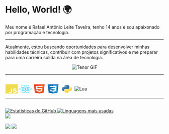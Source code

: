 # Hello, World! 🌍

Meu nome é Rafael Antônio Leite Taveira, tenho 14 anos e sou apaixonado por programação e tecnologia.

---

Atualmente, estou buscando oportunidades para desenvolver minhas habilidades técnicas, contribuir com projetos significativos e me preparar para uma carreira sólida na área de tecnologia.

<div style="text-align: center;">
  <img src="https://c.tenor.com/BdOHYc9fC9EAAAAd/tenor.gif" alt="Tenor GIF">
</div>

---

<div style="display: inline_block"><br>
  <img align="center" alt="Js" height="30" width="40" src="https://raw.githubusercontent.com/devicons/devicon/master/icons/javascript/javascript-plain.svg">
  <img align="center" alt="React" height="30" width="40" src="https://raw.githubusercontent.com/devicons/devicon/master/icons/react/react-original.svg">
  <img align="center" alt="HTML" height="30" width="40" src="https://raw.githubusercontent.com/devicons/devicon/master/icons/html5/html5-original.svg">
  <img align="center" alt="CSS" height="30" width="40" src="https://raw.githubusercontent.com/devicons/devicon/master/icons/css3/css3-original.svg">
  <img align="center" alt="Python" height="30" width="40" src="https://raw.githubusercontent.com/devicons/devicon/master/icons/python/python-original.svg">
  <img align="center" alt="Lua" height="35" width="35" src="https://pics.freeicons.io/uploads/icons/png/3500035511551941187-512.png">
</div>

---

<div style="display: inline_block"><br>
  <a href="https://github.com/SynthX7">
    <img height="150em" src="https://github-readme-stats.vercel.app/api?username=synthx7&show_icons=true&theme=dark" alt="Estatísticas do GitHub">
    <img height="150em" src="https://github-readme-stats.vercel.app/api/top-langs/?username=synthx7&layout=compact&theme=dark" alt="Linguagens mais usadas">
  </a>
</div>

<div> 
    <a href="https://www.instagram.com/synthx_7/" target="_blank"><img src="https://img.shields.io/badge/-Instagram-%23E4405F?style=for-the-badge&logo=instagram&logoColor=white" target="_blank"></a>
 
 <a href="https://discord.gg/z9eCKkH84n" target="_blank"><img src="https://img.shields.io/badge/Discord-7289DA?style=for-the-badge&logo=discord&logoColor=white" target="_blank"></a> 
  <a href = "mailto:rafael.antonio.200923@gmail.com"><img src="https://img.shields.io/badge/-Gmail-%23333?style=for-the-badge&logo=gmail&logoColor=white" target="_blank"></a>
 </div>
